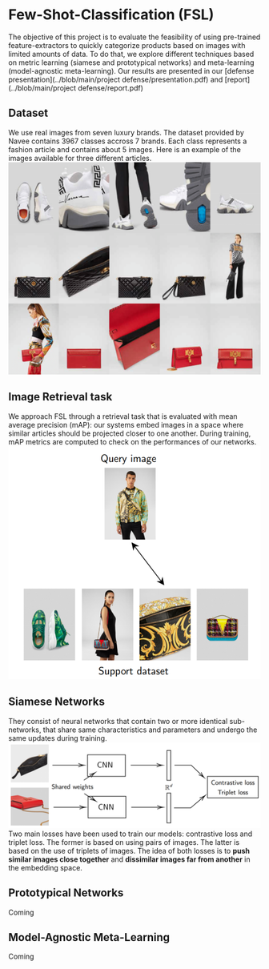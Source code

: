 # Few-Shot-Classification (FSL)
The objective of this project is to evaluate the feasibility of using pre-trained feature-extractors to quickly categorize products based on images with limited amounts of data. To do that, we explore different techniques based on metric learning (siamese and prototypical networks) and meta-learning (model-agnostic meta-learning). Our results are presented in our [defense presentation](../blob/main/project defense/presentation.pdf) and [report](../blob/main/project defense/report.pdf)

## Dataset
We use real images from seven luxury brands. The dataset provided by Navee contains 3967 classes accross 7 brands. Each class represents a fashion article and contains about 5 images. Here is an example of the images available for three different articles.
![img](https://github.com/carlossantosgarcia/few-shot-classification/blob/main/images/example.png)

## Image Retrieval task 
We approach FSL through a retrieval task that is evaluated with mean average precision (mAP): our systems embed images in a space where similar articles should be projected closer to one another. During training, mAP metrics are computed to check on the performances of our networks.
![img](https://github.com/carlossantosgarcia/few-shot-classification/blob/main/images/retrieval.png)

## Siamese Networks
They consist of neural networks that contain two or more identical sub-networks, that share same characteristics and parameters and undergo the same updates during training.
![img](https://github.com/carlossantosgarcia/few-shot-classification/blob/main/images/siamese_networks_diagram.png)
Two main losses have been used to train our models: contrastive loss and triplet loss. The former is based on using pairs of images. The latter is based on the use of triplets of images. The idea of both losses is to **push similar images close together** and **dissimilar images far from another** in the embedding space. 

## Prototypical Networks
Coming

## Model-Agnostic Meta-Learning
Coming